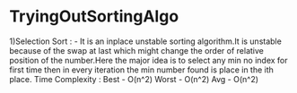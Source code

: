 # TryingOutSortingAlgo
1)Selection Sort : - It is an inplace unstable sorting algorithm.It is unstable because of the swap at last which might change the order of relative position of the number.Here the major idea is to select any min no index for first time then in every iteration the min number found is place in the ith place.
Time Complexity : 
Best - O(n^2)  Worst - O(n^2)  Avg - O(n^2)
